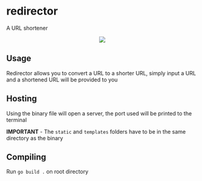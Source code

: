# redirector

A URL shortener

<p align="center">
  <img src=https://github.com/user-attachments/assets/b19187a3-2ab5-4c0e-adf3-5944bcd4f784>
</p>

## Usage

Redirector allows you to convert a URL to a shorter URL, simply input a URL and a shortened URL will be provided to you

## Hosting

Using the binary file will open a server, the port used will be printed to the terminal

**IMPORTANT** - The `static` and `templates` folders have to be in the same directory as the binary

## Compiling

Run `go build .` on root directory
